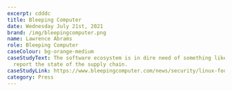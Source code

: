 ```yaml
---
excerpt: cdddc
title: Bleeping Computer
date: Wednesday July 21st, 2021
brand: /img/bleepingcomputer.png
name: Lawrence Abrams
role: Bleeping Computer
caseColour: bg-orange-medium
caseStudyText: The software ecosystem is in dire need of something like it to
  report the state of the supply chain.
caseStudyLink: https://www.bleepingcomputer.com/news/security/linux-foundation-unveils-sigstore-a-lets-encrypt-for-code-signing/
category: Press
---
```


